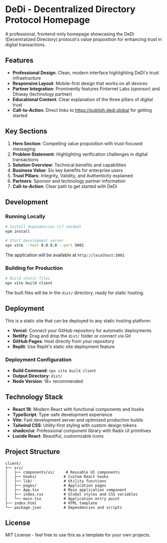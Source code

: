 # DeDi - Decentralized Directory Protocol Homepage

A professional, frontend-only homepage showcasing the DeDi (Decentralized Directory) protocol's value proposition for enhancing trust in digital transactions.

## Features

- **Professional Design**: Clean, modern interface highlighting DeDi's trust infrastructure
- **Responsive Layout**: Mobile-first design that works on all devices
- **Partner Integration**: Prominently features Finternet Labs (sponsor) and Dhiway (technology partner)
- **Educational Content**: Clear explanation of the three pillars of digital trust
- **Call-to-Action**: Direct links to https://publish.dedi.global for getting started

## Key Sections

1. **Hero Section**: Compelling value proposition with trust-focused messaging
2. **Problem Statement**: Highlighting verification challenges in digital transactions
3. **Solution Overview**: Technical benefits and capabilities
4. **Business Value**: Six key benefits for enterprise users
5. **Trust Pillars**: Integrity, Validity, and Authenticity explained
6. **Partners**: Sponsor and technology partner information
7. **Call-to-Action**: Clear path to get started with DeDi

## Development

### Running Locally

```bash
# Install dependencies (if needed)
npm install

# Start development server
npx vite --host 0.0.0.0 --port 5001
```

The application will be available at `http://localhost:5001`

### Building for Production

```bash
# Build static files
npx vite build client
```

The built files will be in the `dist/` directory, ready for static hosting.

## Deployment

This is a static site that can be deployed to any static hosting platform:

- **Vercel**: Connect your GitHub repository for automatic deployments
- **Netlify**: Drag and drop the `dist/` folder or connect via Git
- **GitHub Pages**: Host directly from your repository
- **Replit**: Use Replit's static site deployment feature

### Deployment Configuration

- **Build Command**: `npx vite build client`
- **Output Directory**: `dist/`
- **Node Version**: 18+ recommended

## Technology Stack

- **React 18**: Modern React with functional components and hooks
- **TypeScript**: Type-safe development experience
- **Vite**: Fast development server and optimized production builds
- **Tailwind CSS**: Utility-first styling with custom design tokens
- **shadcn/ui**: Professional component library with Radix UI primitives
- **Lucide React**: Beautiful, customizable icons

## Project Structure

```
client/
├── src/
│   ├── components/ui/     # Reusable UI components
│   ├── hooks/            # Custom React hooks
│   ├── lib/              # Utility functions
│   ├── pages/            # Application pages
│   ├── App.tsx           # Main application component
│   ├── index.css         # Global styles and CSS variables
│   └── main.tsx          # Application entry point
├── index.html            # HTML template
└── package.json          # Dependencies and scripts
```

## License

MIT License - feel free to use this as a template for your own projects.